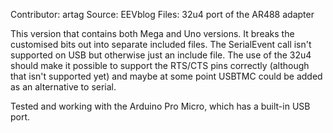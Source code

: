 Contributor: artag
Source: EEVblog
Files: 32u4 port of the AR488 adapter

This version that contains both Mega and Uno versions. It breaks the customised bits out into separate included files. The SerialEvent call isn't supported on USB  but otherwise just an include file. The use of the 32u4 should make it possible to support the RTS/CTS pins correctly (although that isn't supported yet) and maybe at some point USBTMC could be added as an alternative to serial.

Tested and working with the Arduino Pro Micro, which has a built-in USB port.

